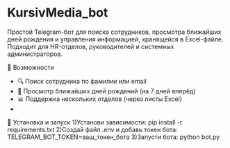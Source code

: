 # KursivMedia_bot
Простой Telegram-бот для поиска сотрудников, просмотра ближайших дней рождения и управления информацией, хранящейся в Excel-файле. Подходит для HR-отделов, руководителей и системных администраторов.

🚀 Возможности
- 🔍 Поиск сотрудника по фамилии или email
- 🎂 Просмотр ближайших дней рождений (на 7 дней вперёд)
- 📊 Поддержка нескольких отделов (через листы Excel)
- 
🔧 Установка и запуск
1)Установи зависимости: pip install -r requirements.txt
2)Создай файл .env и добавь токен бота: TELEGRAM_BOT_TOKEN=ваш_токен_бота
3)Запусти бота: python bot.py
